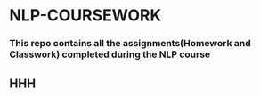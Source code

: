 # NLP-COURSEWORK
### This repo contains all the assignments(Homework and Classwork) completed during the NLP course
## HHH
